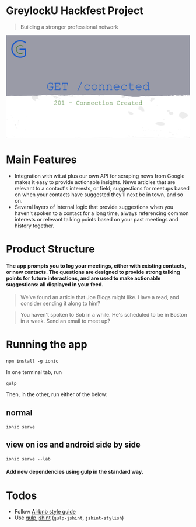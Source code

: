 # GreylockU Hackfest Project

> Building a stronger professional network

![Cover Photo](art.png)

# Main Features

- Integration with wit.ai plus our own API for scraping news from Google makes it easy to provide actionable insights. News articles that are relevant to a contact's interests, or field; suggestions for meetups based on when your contacts have suggested they'll next be in town, and so on.
- Several layers of internal logic that provide suggestions when you haven't spoken to a contact for a long time, always referencing common interests or relevant talking points based on your past meetings and history together.

# Product Structure

#### The app prompts you to log your meetings, either with existing contacts, or new contacts. The questions are designed to provide strong talking points for future interactions, and are used to make actionable suggestions: all displayed in your feed.

> We've found an article that Joe Blogs might like. Have a read, and consider sending it along to him?

> You haven't spoken to Bob in a while. He's scheduled to be in Boston in a week. Send an email to meet up?

# Running the app

```npm install -g ionic```

In one terminal tab, run
```
gulp
```

Then, in the other, run either of the below:

## normal
```
ionic serve
```
## view on ios and android side by side
```
ionic serve --lab
```

#### Add new dependencies using gulp in the standard way.


# Todos

* Follow [Airbnb style guide](https://github.com/airbnb/javascript)
* Use [gulp jshint](https://www.npmjs.com/package/gulp-jshint) (`gulp-jshint`, `jshint-stylish`)
